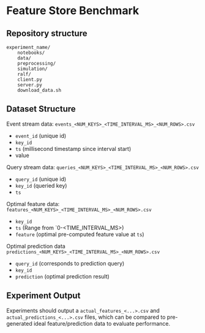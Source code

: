 # Feature Store Benchmark 

## Repository structure 

```
experiment_name/ 
    notebooks/ 
    data/ 
    preprocessing/
    simulation/
    ralf/
	client.py
	server.py
    download_data.sh 
```


## Dataset Structure 

Event stream data: `events_<NUM_KEYS>_<TIME_INTERVAL_MS>_<NUM_ROWS>.csv`
* `event_id` (unique id)
* `key_id` 
* `ts` (millisecond timestamp since interval start) 
* value 

Query stream data: `queries_<NUM_KEYS>_<TIME_INTERVAL_MS>_<NUM_ROWS>.csv`
* `query_id` (unique id)
* `key_id` (queried key)
* `ts` 

Optimal feature data: `features_<NUM_KEYS>_<TIME_INTERVAL_MS>_<NUM_ROWS>.csv`
* `key_id` 
* `ts`  (Range from `0-<TIME_INTERVAL_MS>)
* `feature` (optimal pre-computed feature value at `ts`) 

Optimal prediction data `predictions_<NUM_KEYS>_<TIME_INTERVAL_MS>_<NUM_ROWS>.csv`
* `query_id` (corresponds to prediction query)
* `key_id`
* `prediction` (optimal prediction result)

## Experiment Output 
Experiments should output a `actual_features_<...>.csv` and `actual_predictions_<...>.csv` files, which can be compared to pre-generated ideal feature/prediction data to evaluate performance. 






 



